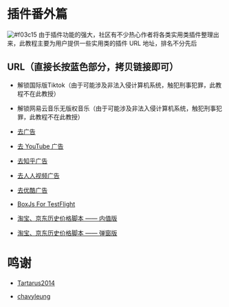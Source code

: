 # 插件番外篇

![#f03c15](https://placehold.it/15/f03c15/000000?text=+) 由于插件功能的强大，社区有不少热心作者将各类实用类插件整理出来，此教程主要为用户提供一些实用类的插件 URL 地址，排名不分先后

## URL（直接长按蓝色部分，拷贝链接即可）

- 解锁国际版Tiktok（由于可能涉及非法入侵计算机系统，触犯刑事犯罪，此教程不在此教授）

- 解锁网易云音乐无版权音乐（由于可能涉及非法入侵计算机系统，触犯刑事犯罪，此教程不在此教授）

- [去广告](https://raw.githubusercontent.com/Tartarus2014/For-own-use/master/Loon/Plugin/Advertising.plugin)

- [去 YouTube 广告](https://raw.githubusercontent.com/Tartarus2014/For-own-use/master/Loon/Plugin/YouTubeAds.plugin)

- [去知乎广告](https://raw.githubusercontent.com/Tartarus2014/For-own-use/master/Loon/Plugin/ZhiHu.plugin)

- [去人人视频广告](https://raw.githubusercontent.com/Tartarus2014/For-own-use/master/Loon/Plugin/rrsp.plugin)

- [去优酷广告](https://raw.githubusercontent.com/Tartarus2014/For-own-use/master/Loon/Plugin/youku.plugin)

- [BoxJs For TestFlight](https://gitee.com/chavyleung/scripts/raw/master/box/rewrite/boxjs.rewrite.loon.tf.plugin)

- [淘宝、京东历史价格脚本 —— 内值版](https://raw.githubusercontent.com/chiupam/Proxy/master/Loon/Loon_Price.plugin)

- [淘宝、京东历史价格脚本 —— 弹窗版](https://raw.githubusercontent.com/chiupam/Proxy/master/Loon/Loon_Price_Lite.plugin)

# 鸣谢

- [Tartarus2014](https://github.com/Tartarus2014/For-own-use/tree/master/Loon/Plugin)

- [chavyleung](https://chavyleung.gitbook.io/boxjs/)
